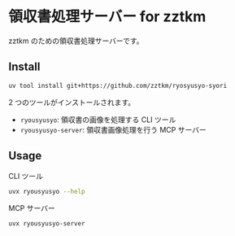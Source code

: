 # 領収書処理サーバー for zztkm

zztkm のための領収書処理サーバーです。

## Install

```bash
uv tool install git+https://github.com/zztkm/ryosyusyo-syori
```

2 つのツールがインストールされます。

- `ryousyusyo`: 領収書の画像を処理する CLI ツール
- `ryousyusyo-server`: 領収書画像処理を行う MCP サーバー

## Usage

CLI ツール
```bash
uvx ryousyusyo --help
```

MCP サーバー
```bash
uvx ryousyusyo-server
```
